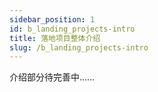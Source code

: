 ```yaml
---
sidebar_position: 1
id: b_landing_projects-intro
title: 落地项目整体介绍
slug: /b_landing_projects-intro
---
```


介绍部分待完善中......
